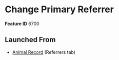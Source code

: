 # Change Primary Referrer

**Feature ID** 6700

## Launched From

- [Animal Record](Animal%20Record.md) (Referrers tab)











































































